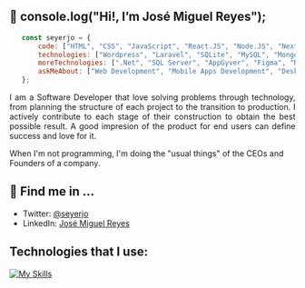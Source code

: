 ## 👋 console.log("Hi!, I’m José Miguel Reyes");
```javascript
   const seyerjo = {
       code: ["HTML", "CSS", "JavaScript", "React.JS", "Node.JS", "Next.JS", "PHP", "C#"],
       technologies: ["Wordpress", "Laravel", "SQLite", "MySQL", "MongoDB", "PostgreSQL"],
       moreTechnologies: [".Net", "SQL Server", "AppGyver", "Figma", "Notion"],
       askMeAbout: ["Web Development", "Mobile Apps Development", "Desktop Applications Development", "ITC"],
   };
```
<p align="justify" >
I am a Software Developer that love solving problems through technology, from planning the structure of each project to the transition to production. I actively contribute to each stage of their construction to obtain the best possible result. A good impresion of the product for end users can define success and love for it.

When I'm not programming, I'm doing the "usual things" of the CEOs and Founders of a company.
</p>

## 📲 Find me in ...
- Twitter: [@seyerjo](https://twitter.com/seyerjo "@seyerjo")
- LinkedIn: [José Miguel Reyes](https://www.linkedin.com/in/josem-reyes "José Miguel Reyes")
## Technologies that I use:
[![My Skills](https://skills.thijs.gg/icons?i=html,css,js,react,nodejs,nextjs,php,laravel,wordpress,cs,dotnet,sqlite,mysql,mongodb,postgres,figma,powershell,linux,bash,git,github)](https://skills.thijs.gg)
